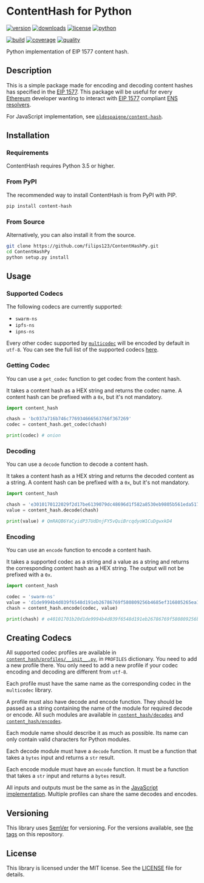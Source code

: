 ContentHash for Python
======================

[![version][icon-version]][link-pypi]
[![downloads][icon-downloads]][link-pypi]
[![license][icon-license]][link-license]
[![python][icon-python]][link-python]

[![build][icon-build]][link-build]
[![coverage][icon-coverage]][link-coverage]
[![quality][icon-quality]][link-quality]

Python implementation of EIP 1577 content hash.

## Description

This is a simple package made for encoding and decoding content hashes has specified in the [EIP 1577][link-eip-1577].
This package will be useful for every [Ethereum][link-ethereum] developer wanting to interact with [EIP 1577][link-eip-1577] compliant [ENS resolvers][link-resolvers].

For JavaScript implementation, see [`pldespaigne/content-hash`][link-javascript-implementation].

## Installation

### Requirements

ContentHash requires Python 3.5 or higher.

### From PyPI

The recommended way to install ContentHash is from PyPI with PIP.

```bash
pip install content-hash
```

### From Source

Alternatively, you can also install it from the source.

```bash
git clone https://github.com/filips123/ContentHashPy.git
cd ContentHashPy
python setup.py install
```

## Usage

### Supported Codecs

The following codecs are currently supported:

- `swarm-ns`
- `ipfs-ns`
- `ipns-ns`

Every other codec supported by [`multicodec`][link-multicodec] will be encoded by default in `utf-8`. You can see the full list of the supported codecs [here][link-supported-codecs].

### Getting Codec

You can use a `get_codec` function to get codec from the content hash.

It takes a content hash as a HEX string and returns the codec name. A content hash can be prefixed with a `0x`, but it's not mandatory.

```py
import content_hash

chash = 'bc037a716b746c776934666563766f367269'
codec = content_hash.get_codec(chash)

print(codec) # onion
```

### Decoding

You can use a `decode` function to decode a content hash.

It takes a content hash as a HEX string and returns the decoded content as a string. A content hash can be prefixed with a `0x`, but it's not mandatory.

```py
import content_hash

chash = 'e3010170122029f2d17be6139079dc48696d1f582a8530eb9805b561eda517e22a892c7e3f1f'
value = content_hash.decode(chash)

print(value) # QmRAQB6YaCyidP37UdDnjFY5vQuiBrcqdyoW1CuDgwxkD4
```

### Encoding

You can use an `encode` function to encode a content hash.

It takes a supported codec as a string and a value as a string and returns the corresponding content hash as a HEX string. The output will not be prefixed with a `0x`.

```py
import content_hash

codec = 'swarm-ns'
value = 'd1de9994b4d039f6548d191eb26786769f580809256b4685ef316805265ea162'
chash = content_hash.encode(codec, value)

print(chash) # e40101701b20d1de9994b4d039f6548d191eb26786769f580809256b4685ef316805265ea162
```

## Creating Codecs

All supported codec profiles are available in [`content_hash/profiles/__init__.py`][link-profiles-file], in `PROFILES` dictionary. You need to add a new profile there. You only need to add a new profile if your codec encoding and decoding are different from `utf-8`.

Each profile must have the same name as the corresponding codec in the `multicodec` library.

A profile must also have decode and encode function. They should be passed as a string containing the name of the module for required decode or encode. All such modules are available in [`content_hash/decodes`][link-decodes-directory] and [`content_hash/encodes`][link-encodes-directory].

Each module name should describe it as much as possible. Its name can only contain valid characters for Python modules.

Each decode module must have a `decode` function. It must be a function that takes a `bytes` input and returns a `str` result.

Each encode module must have an `encode` function. It must be a function that takes a `str` input and returns a `bytes` result.

All inputs and outputs must be the same as in the [JavaScript implementation][link-javascript-implementation]. Multiple profiles can share the same decodes and encodes.

## Versioning

This library uses [SemVer][link-semver] for versioning. For the versions available, see [the tags][link-tags] on this repository.

## License

This library is licensed under the MIT license. See the [LICENSE][link-license-file] file for details.

[icon-version]: https://img.shields.io/pypi/v/content-hash.svg?style=flat-square&label=version
[icon-downloads]: https://img.shields.io/pypi/dm/content-hash.svg?style=flat-square&label=downloads
[icon-license]: https://img.shields.io/pypi/l/content-hash.svg?style=flat-square&label=license
[icon-python]: https://img.shields.io/pypi/pyversions/content-hash?style=flat-square&label=python

[icon-build]: https://img.shields.io/github/actions/workflow/status/filips123/ContentHashPy/main.yml?style=flat-square&label=build
[icon-coverage]: https://img.shields.io/scrutinizer/coverage/g/filips123/ContentHashPy.svg?style=flat-square&label=coverage
[icon-quality]: https://img.shields.io/scrutinizer/g/filips123/ContentHashPy.svg?style=flat-square&label=quality

[link-pypi]: https://pypi.org/project/content-hash/
[link-license]: https://choosealicense.com/licenses/mit/
[link-python]: https://python.org/
[link-build]: https://github.com/filips123/ContentHashPy/actions
[link-coverage]: https://scrutinizer-ci.com/g/filips123/ContentHashPy/code-structure/
[link-quality]: https://scrutinizer-ci.com/g/filips123/ContentHashPy/
[link-semver]: https://semver.org/

[link-eip-1577]: https://github.com/ethereum/EIPs/blob/master/EIPS/eip-1577.md
[link-ethereum]: https://www.ethereum.org/
[link-resolvers]: http://docs.ens.domains/en/latest/introduction.html
[link-multicodec]: https://github.com/multiformats/multicodec/
[link-supported-codecs]: https://github.com/multiformats/multicodec/blob/master/table.csv

[link-tags]: https://github.com/filips123/ContentHashPy/tags/
[link-license-file]: https://github.com/filips123/ContentHashPy/blob/master/LICENSE
[link-profiles-file]: https://github.com/filips123/ContentHashPy/blob/master/content_hash/profiles/__init__.py
[link-decodes-directory]: https://github.com/filips123/ContentHashPy/tree/master/content_hash/decodes/
[link-encodes-directory]: https://github.com/filips123/ContentHashPy/tree/master/content_hash/encodes/

[link-javascript-implementation]: https://github.com/pldespaigne/content-hash/
